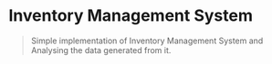# Inventory Management System
> Simple implementation of Inventory Management System and Analysing the data generated from it.
